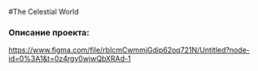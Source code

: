 #The Сelestial World
### Описание проекта:
<https://www.figma.com/file/rbIcmCwmmjGdip62oq721N/Untitled?node-id=0%3A1&t=0z4rgy0wjwQbXRAd-1>
